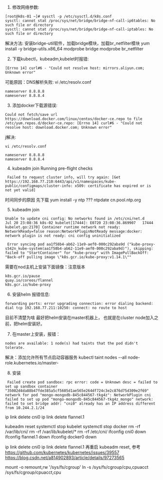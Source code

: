 1. 修改网络参数:
```
[root@k8s-01 ~]# sysctl -p /etc/sysctl.d/k8s.conf
sysctl: cannot stat /proc/sys/net/bridge/bridge-nf-call-ip6tables: No such file or directory
sysctl: cannot stat /proc/sys/net/bridge/bridge-nf-call-iptables: No such file or directory
```
解决方法:
安装bridge-util软件，加载bridge模块，加载br_netfilter模块
yum install -y bridge-utils.x86_64
modprobe bridge
modprobe br_netfilter

2. 下载kubectl，kubeadm,kubelet时报错:
```
[Errno 14] curl#6 - "Could not resolve host: mirrors.aliyun.com; Unknown error"
```
可能原因：DNS解析失败: vi /etc/resolv.conf
```
nameserver 8.8.8.8
nameserver 8.8.8.4
```

3. 添加docker下载源错误:
```
Could not fetch/save url https://download.docker.com/linux/centos/docker-ce.repo to file /etc/yum.repos.d/docker-ce.repo: [Errno 14] curl#6 - "Could not resolve host: download.docker.com; Unknown error"
```
j解决:
```
vi /etc/resolv.conf

nameserver 8.8.8.8
nameserver 8.8.8.4
```

4. kubeadm join 
Running pre-flight checks
```
 Failed to request cluster info, will try again: [Get https://192.168.77.210:6443/api/v1/namespaces/kube-public/configmaps/cluster-info: x509: certificate has expired or is not yet valid]
```
时间同步的原因
先下载 yum install -y ntp
??? ntpdate cn.pool.ntp.org  

5. kubeadm join
```
Unable to update cni config: No networks found in /etc/cni/net.d
Jul 20 23:08:36 k8s-02 kubelet[17444]: E0720 23:08:36.869907   17444 kubelet.go:2170] Container runtime network not ready: NetworkReady=false reason:NetworkPluginNotReady message:docker: network plugin is not ready: cni config uninitialized

 Error syncing pod aa1f58b4-ab62-11e9-aef0-000c292aba9d ("kube-proxy-s542n_kube-system(aa1f58b4-ab62-11e9-aef0-000c292aba9d)"), skipping: failed to "StartContainer" for "kube-proxy" with ImagePullBackOff: "Back-off pulling image \"k8s.gcr.io/kube-proxy:v1.14.1\""
```
需要在nod主机上安装下面镜像：注意版本
```
k8s.gcr.io/pause
quay.io/coreos/flannel
k8s.gcr.io/kube-proxy
```

6. 安装helm 
报错信息:
```
forwarding ports: error upgrading connection: error dialing backend: dial tcp 192.168.77.211:10250: connect: no route to host
```
目前不清楚为啥 
最好把helm安装在master机器上， 也就是在cluster node加入之前，把helm安装好。


7. 在master上安装，报错：
```
nodes are available: 1 node(s) had taints that the pod didn't tolerate.
```
解决：添加允许所有节点启动容器服务
kubectl taint nodes --all node-role.kubernetes.io/master-

8. 安装
```
 Failed create pod sandbox: rpc error: code = Unknown desc = failed to set up sandbox container "35002d4da88b47fde385a5cf5605d1ae565e264df724c3e2c876d75d309e2f69" network for pod "mongo-mongodb-845c844567-tkg4z": NetworkPlugin cni failed to set up pod "mongo-mongodb-845c844567-tkg4z_mongo" network: failed to set bridge addr: "cni0" already has an IP address different from 10.244.2.1/24
```

ip link delete cni0
ip link delete flannel.1

kubeadm reset 
systemctl stop kubelet 
systemctl stop docker 
rm -rf /var/lib/cni/ 
rm -rf /var/lib/kubelet/* 
rm -rf /etc/cni/ 
ifconfig cni0 down 
ifconfig flannel.1 down 
ifconfig docker0 down

ip link delete cni0
ip link delete flannel.1
再重启 kubeadm reset, 
参考 
https://github.com/kubernetes/kubernetes/issues/39557
https://blog.csdn.net/a814902893/article/details/97273565

mount -o remount,rw '/sys/fs/cgroup'
ln -s /sys/fs/cgroup/cpu,cpuacct /sys/fs/cgroup/cpuacct,cpu

